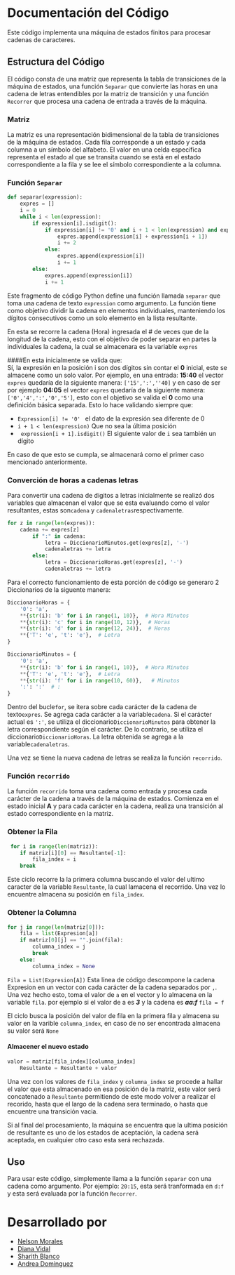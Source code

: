 # Documentación del Código

Este código implementa una máquina de estados finitos para procesar cadenas de caracteres.

## Estructura del Código
El código consta de una matriz que representa la tabla de transiciones de la máquina de estados, una función `Separar` que convierte las horas en una cadena de letras entendibles por la matriz de transición y una función `Recorrer` que procesa una cadena de entrada a través de la máquina.

### Matriz
La matriz es una representación bidimensional de la tabla de transiciones de la máquina de estados. Cada fila corresponde a un estado y cada columna a un símbolo del alfabeto. El valor en una celda específica representa el estado al que se transita cuando se está en el estado correspondiente a la fila y se lee el símbolo correspondiente a la columna.

### Función `Separar`
```python
def separar(expression):
    expres = [] 
    i = 0
    while i < len(expression):
        if expression[i].isdigit():
            if expression[i] != '0' and i + 1 < len(expression) and expression[i + 1].isdigit():
                expres.append(expression[i] + expression[i + 1])
                i += 2
            else:
                expres.append(expression[i])
                i += 1
        else:
            expres.append(expression[i])
            i += 1
```


Este fragmento de código Python define una función llamada `separar` que toma una cadena de texto `expression` como argumento. La función tiene como objetivo dividir la cadena en elementos individuales, manteniendo los dígitos consecutivos como un solo elemento en la lista resultante.

En esta se recorre la cadena (Hora) ingresada el # de veces que de la longitud de la cadena, esto con el objetivo de poder separar en partes la individuales la cadena, la cual se almacenara es la variable `expres`

####En esta inicialmente se valida que:  
Sí, la expresión en la posición i son dos dígitos sin contar el **0** inicial, este se almacene como un solo valor. Por ejemplo, en una entrada: **15:40** el vector `expres` quedaría de la siguiente manera: `['15',':',''40]` y en caso de ser por ejemplo **04:05** el vector `expres` quedaría de la siguiente manera: `['0','4',':','0','5']`, esto con el objetivo se valida el **0** como una definición básica separada. Esto lo hace validando siempre que: 

- `Expression[i] != '0' ` el dato de la expresión sea diferente de 0
- `i + 1 < len(expression)` Que no sea la última posición
- ` expression[i + 1].isdigit()` El siguiente valor de `i` sea también un dígito

En caso de que esto se cumpla, se almacenará como el primer caso mencionado anteriormente.

### Converción de horas a cadenas letras
Para convertir una cadena de digitos a letras inicialmente se realizó dos variables que almacenan el valor que se esta evaluando como el valor resultantes, estas son`cadena` y `cadenaletras`respectivamente. 

```python
for z in range(len(expres)):
	cadena += expres[z]
		if ":" in cadena:
			letra = DiccionarioMinutos.get(expres[z], '-')
			cadenaletras += letra
		else:
			letra = DiccionarioHoras.get(expres[z], '-')
			cadenaletras += letra
```
Para el correcto funcionamiento de esta porción de código se generaro 2 Diccionarios de la siguente manera: 
```python
DiccionarioHoras = {
    '0': 'a',
    **{str(i): 'b' for i in range(1, 10)},  # Hora Minutos
    **{str(i): 'c' for i in range(10, 12)},  # Horas
    **{str(i): 'd' for i in range(12, 24)},  # Horas
    **{'T': 'e', 't': 'e'},  # Letra
}

DiccionarioMinutos = {
    '0': 'a',
    **{str(i): 'b' for i in range(1, 10)},  # Hora Minutos
    **{'T': 'e', 't': 'e'},  # Letra
    **{str(i): 'f' for i in range(10, 60)},   # Minutos
    ':': ':'  # :
}
```

Dentro del bucle`for`, se itera sobre cada carácter de la cadena de texto`expres`. Se agrega cada carácter a la variable`cadena`. Si el carácter actual es `':'`, se utiliza el diccionario`DiccionarioMinutos` para obtener la letra correspondiente según el carácter. De lo contrario, se utiliza el diccionario`DiccionarioHoras`. La letra obtenida se agrega a la variable`cadenaletras`.

Una vez se tiene la nueva cadena de letras se realiza la función `recorrido`. 


### Función `recorrido`
La función `recorrido` toma una cadena como entrada y procesa cada carácter de la cadena a través de la máquina de estados. Comienza en el estado inicial **A** y para cada carácter en la cadena, realiza una transición al estado correspondiente en la matriz.

### Obtener la Fila
```python
 for i in range(len(matriz)):
 	if matriz[i][0] == Resultante[-1]:
		fila_index = i
    break
```
Este ciclo recorre la la primera columna buscando el valor del ultimo caracter de la variable `Resultante`, la cual lamacena el recorrido. Una vez lo encuentre almacena su posición en `fila_index`.

### Obtener la Columna
```python
for j in range(len(matriz[0])):
    fila = list(Expresion[a])
    if matriz[0][j] == "".join(fila):
        columna_index = j
        break
    else:
        columna_index = None
```
`Fila = List(Expresion[A])` Esta línea de código descompone la cadena Expresion en un vector con cada carácter de la cadena separados por `,`.  Una vez hecho esto, toma el valor de `a` en el vector y lo almacena en la variable `fila`. por ejemplo si el valor de a es ***3*** y la cadena es ***aa:f*** `fila = f `

El ciclo busca la posición del valor de fila en la primera fila y almacena su valor en la varible `columna_index`, en caso de no ser encontrada almacena su valor será `None`

#### Almacener el nuevo estado
```python
valor = matriz[fila_index][columna_index]
	Resultante = Resultante + valor
```
Una vez con los valores de `fila_index` y `columna_index` se procede a hallar el valor que esta almacenado en esa posición de la matriz, este valor será concatenado a `Resultante` permitiendo de este modo volver a realizar el recorido, hasta que el largo de la cadena sera terminado, o hasta que encuentre una transición vacia. 

Si al final del procesamiento, la máquina se encuentra que la ultima posición de resultante es uno de los estados de aceptación, la cadena será aceptada, en cualquier otro caso esta será rechazada.

## Uso
Para usar este código, simplemente llama a la función `separar` con una cadena como argumento. Por ejemplo: `20:15`, esta será tranformada en `d:f` y esta será evaluada por la función `Recorrer`.

# Desarrollado por
- [Nelson Morales](https://github.com/Cmrales26)
- [Diana Vidal](https://github.com/Dicavimer)
- [Sharith Blanco](https://github.com/Sblanco16)
- [Andrea Dominguez](https://github.com/AndyDA1810)
